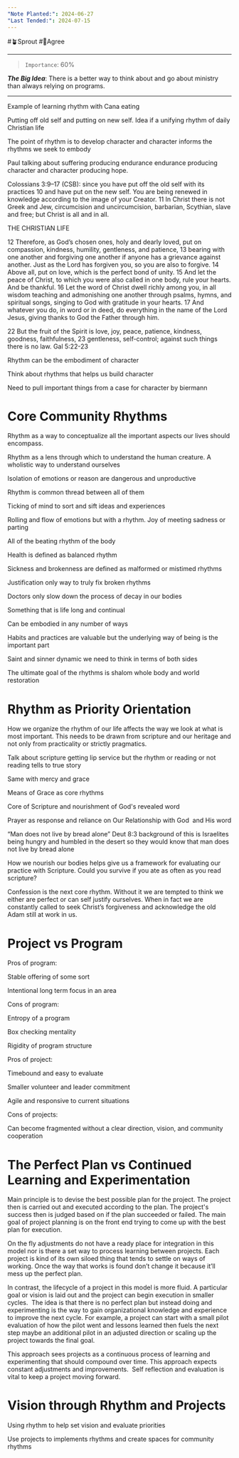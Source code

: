 ```yaml
---
"Note Planted:": 2024-06-27
"Last Tended:": 2024-07-15
---
```

#🪴Sprout   #🙂Agree
****
> `Importance`: 60%
 
***The Big Idea***: There is a better way to think about and go about ministry than always relying on programs. 

****
Example of learning rhythm with Cana eating 

Putting off old self and putting on new self. Idea if a unifying rhythm of daily Christian life 

The point of rhythm is to develop character and character informs the rhythms we seek to embody

Paul talking about suffering producing endurance endurance producing character and character producing hope.

Colossians 3:9–17 (CSB): since you have put off﻿ the old self﻿ with its practices 10 and have put on﻿ the new self. You are being renewed in knowledge according to the image of your﻿ Creator. 11 In Christ there is not Greek and Jew, circumcision and uncircumcision, barbarian, Scythian, slave and free; but Christ is all and in all. 

THE CHRISTIAN LIFE

12 Therefore, as God’s chosen ones, holy and dearly loved, put on compassion, kindness, humility, gentleness, and patience, 13 bearing with one another and forgiving one another if anyone has a grievance against another. Just as the Lord has forgiven you, so you are also to forgive. 14 Above all, put on love, which is the perfect bond of unity. 15 And let the peace of Christ, to which you were also called﻿ in one body, rule your hearts. And be thankful. 16 Let the word of Christ dwell richly among you, in all wisdom teaching and admonishing one another through psalms, hymns, and spiritual songs, singing to God with gratitude in your hearts. 17 And whatever you do, in word or in deed, do everything in the name﻿ of the Lord Jesus, giving thanks to God the Father through him.

22 But the fruit of the Spirit is love, joy, peace, patience, kindness, goodness, faithfulness, 23 gentleness, self-control; against such things there is no law. Gal 5:22-23

Rhythm can be the embodiment of character 

Think about rhythms that helps us build character 

Need to pull important things from a case for character by biermann

# Core Community Rhythms 

Rhythm as a way to conceptualize all the important aspects our lives should encompass. 

  

Rhythm as a lens through which to understand the human creature. A wholistic way to understand ourselves 

  

Isolation of emotions or reason are dangerous and unproductive 

  

Rhythm is common thread between all of them 

Ticking of mind to sort and sift ideas and experiences 

Rolling and flow of emotions but with a rhythm. Joy of meeting sadness or parting 

All of the beating rhythm of the body 

  

Health is defined as balanced rhythm 

Sickness and brokenness are defined as malformed or mistimed rhythms 

  

Justification only way to truly fix broken rhythms 

Doctors only slow down the process of decay in our bodies 

  

Something that is life long and continual

  

Can be embodied in any number of ways

  

Habits and practices are valuable but the underlying way of being is the important part 

  

Saint and sinner dynamic we need to think in terms of both sides

  

The ultimate goal of the rhythms is shalom whole body and world restoration

# Rhythm as Priority Orientation

How we organize the rhythm of our life affects the way we look at what is most important. This needs to be drawn from scripture and our heritage and not only from practicality or strictly pragmatics. 

  

Talk about scripture getting lip service but the rhythm or reading or not reading tells to true story

  

Same with mercy and grace

  

Means of Grace as core rhythms

  

Core of Scripture and nourishment of God's revealed word

  

Prayer as response and reliance on Our Relationship with God  and His word

  
  

“Man does not live by bread alone” Deut 8:3 background of this is Israelites being hungry and humbled in the desert so they would know that man does not live by bread alone 

  

How we nourish our bodies helps give us a framework for evaluating our practice with Scripture. Could you survive if you ate as often as you read scripture?

  

Confession is the next core rhythm. Without it we are tempted to think we either are perfect or can self justify ourselves. When in fact we are constantly called to seek Christ’s forgiveness and acknowledge the old Adam still at work in us. 

  

# Project vs Program

Pros of program:

Stable offering of some sort

Intentional long term focus in an area

  

Cons of program:

Entropy of a program

Box checking mentality

Rigidity of program structure

  

Pros of project:

Timebound and easy to evaluate

Smaller volunteer and leader commitment

Agile and responsive to current situations

  

Cons of projects:

Can become fragmented without a clear direction, vision, and community cooperation

  

# The Perfect Plan vs Continued Learning and Experimentation

Main principle is to devise the best possible plan for the project. The project then is carried out and executed according to the plan. The project's success then is judged based on if the plan succeeded or failed. The main goal of project planning is on the front end trying to come up with the best plan for execution.

  

On the fly adjustments do not have a ready place for integration in this model nor is there a set way to process learning between projects. Each project is kind of its own siloed thing that tends to settle on ways of working. Once the way that works is found don’t change it because it’ll mess up the perfect plan.

  

In contrast, the lifecycle of a project in this model is more fluid. A particular goal or vision is laid out and the project can begin execution in smaller cycles.  The idea is that there is no perfect plan but instead doing and experimenting is the way to gain organizational knowledge and experience to improve the next cycle. For example, a project can start with a small pilot evaluation of how the pilot went and lessons learned then fuels the next step maybe an additional pilot in an adjusted direction or scaling up the project towards the final goal. 

  

This approach sees projects as a continuous process of learning and experimenting that should compound over time. This approach expects constant adjustments and improvements.  Self reflection and evaluation is vital to keep a project moving forward.

  

# Vision through Rhythm and Projects

Using rhythm to help set vision and evaluate priorities 

  

Use projects to implements rhythms and create spaces for community rhythms
